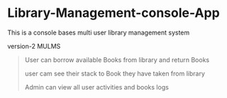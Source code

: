 # Library-Management-console-App
This is a console bases multi user library management system

version-2 MULMS
>User can borrow available Books from library and return Books
>
>user cam see their stack to Book they have taken from library
>
>Admin can view all user activities and books logs
